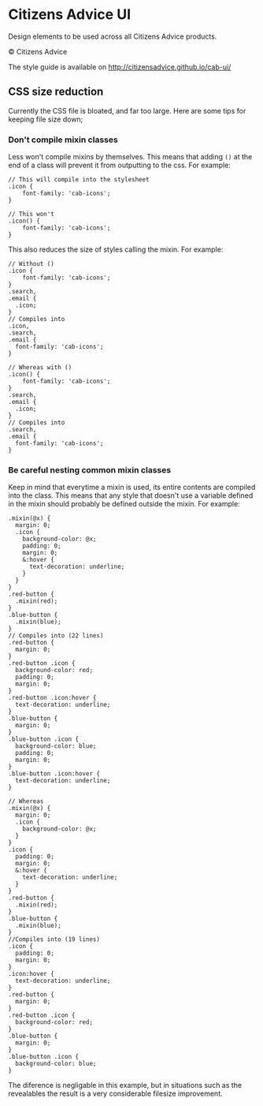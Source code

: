 # Citizens Advice UI

Design elements to be used across all Citizens Advice products.

© Citizens Advice

The style guide is available on http://citizensadvice.github.io/cab-ui/

## CSS size reduction

Currently the CSS file is bloated, and far too large. Here are some tips for keeping file size down;

### Don't compile mixin classes

Less won't compile mixins by themselves. This means that adding `()` at the end of a class will prevent it from outputting to the css. For example:

```less
// This will compile into the stylesheet
.icon {
    font-family: 'cab-icons';
}
```
```less
// This won't
.icon() {
    font-family: 'cab-icons';
}
```

This also reduces the size of styles calling the mixin. For example:

```less
// Without ()
.icon {
    font-family: 'cab-icons';
}
.search,
.email {
  .icon;
}
// Compiles into
.icon,
.search,
.email {
  font-family: 'cab-icons';
}
```
```less
// Whereas with ()
.icon() {
    font-family: 'cab-icons';
}
.search,
.email {
  .icon;
}
// Compiles into
.search,
.email {
  font-family: 'cab-icons';
}
```

### Be careful nesting common mixin classes

Keep in mind that everytime a mixin is used, its entire contents are compiled into the class. This means that any style that doesn't use a variable defined in the mixin should probably be defined outside the mixin. For example:

```less
.mixin(@x) {
  margin: 0;
  .icon {
    background-color: @x;
    padding: 0;
    margin: 0;
    &:hover {
      text-decoration: underline;
    }
  }
}
.red-button {
  .mixin(red);
}
.blue-button {
  .mixin(blue);
}
// Compiles into (22 lines)
.red-button {
  margin: 0;
}
.red-button .icon {
  background-color: red;
  padding: 0;
  margin: 0;
}
.red-button .icon:hover {
  text-decoration: underline;
}
.blue-button {
  margin: 0;
}
.blue-button .icon {
  background-color: blue;
  padding: 0;
  margin: 0;
}
.blue-button .icon:hover {
  text-decoration: underline;
}
```
```less
// Whereas
.mixin(@x) {
  margin: 0;
  .icon {
    background-color: @x;
  }
}
.icon {
  padding: 0;
  margin: 0;
  &:hover {
    text-decoration: underline;
  }
}
.red-button {
  .mixin(red);
}
.blue-button {
  .mixin(blue);
}
//Compiles into (19 lines)
.icon {
  padding: 0;
  margin: 0;
}
.icon:hover {
  text-decoration: underline;
}
.red-button {
  margin: 0;
}
.red-button .icon {
  background-color: red;
}
.blue-button {
  margin: 0;
}
.blue-button .icon {
  background-color: blue;
}
```

The diference is negligable in this example, but in situations such as the revealables the result is a very considerable filesize improvement.